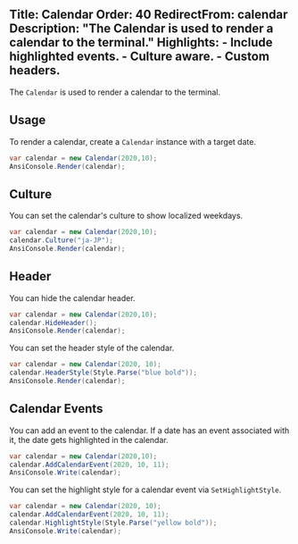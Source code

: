 ﻿Title: Calendar
Order: 40
RedirectFrom: calendar
Description: "The **Calendar** is used to render a calendar to the terminal."
Highlights:
    - Include highlighted events.
    - Culture aware.
    - Custom headers.
---

The `Calendar` is used to render a calendar to the terminal.

## Usage

To render a calendar, create a `Calendar` instance with a target date.

```csharp
var calendar = new Calendar(2020,10);
AnsiConsole.Render(calendar);
```

<?# AsciiCast cast="calendar" /?>

## Culture

You can set the calendar's culture to show localized weekdays.

```csharp
var calendar = new Calendar(2020,10);
calendar.Culture("ja-JP");
AnsiConsole.Render(calendar);
```

<?# AsciiCast cast="calendar-culture" /?>

## Header

You can hide the calendar header.

```csharp
var calendar = new Calendar(2020,10);
calendar.HideHeader();
AnsiConsole.Render(calendar);
```

You can set the header style of the calendar.

```csharp
var calendar = new Calendar(2020, 10);
calendar.HeaderStyle(Style.Parse("blue bold"));
AnsiConsole.Render(calendar);
```

<?# AsciiCast cast="calendar-header" /?>

## Calendar Events

You can add an event to the calendar.
If a date has an event associated with it, the date gets highlighted in the calendar.

```csharp
var calendar = new Calendar(2020,10);
calendar.AddCalendarEvent(2020, 10, 11);
AnsiConsole.Write(calendar);
```

You can set the highlight style for a calendar event via `SetHighlightStyle`.

```csharp
var calendar = new Calendar(2020, 10);
calendar.AddCalendarEvent(2020, 10, 11);
calendar.HighlightStyle(Style.Parse("yellow bold"));
AnsiConsole.Write(calendar);
```

<?# AsciiCast cast="calendar-highlight" /?>
